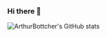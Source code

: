### Hi there 👋

![ArthurBottcher's GitHub stats](https://github-readme-stats.vercel.app/api?username=ArthurBottcher&show_icons=true&theme=dracula)
